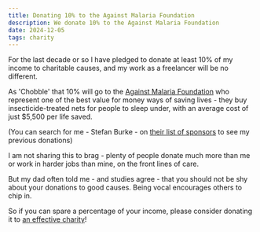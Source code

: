 ```yaml
---
title: Donating 10% to the Against Malaria Foundation
description: We donate 10% to the Against Malaria Foundation 
date: 2024-12-05
tags: charity
---
```


For the last decade or so I have pledged to donate at least 10% of my income to charitable causes, and my work as a freelancer will be no different.

As 'Chobble' that 10% will go to the [Against Malaria Foundation](https://www.againstmalaria.com) who represent one of the best value for money ways of saving lives - they buy insecticide-treated nets for people to sleep under, with an average cost of just $5,500 per life saved.

(You can search for me - Stefan Burke - on [their list of sponsors](https://www.againstmalaria.com/Donations.aspx) to see my previous donations)

I am not sharing this to brag - plenty of people donate much more than me or work in harder jobs than mine, on the front lines of care.

But my dad often told me - and studies agree - that you should not be shy about your donations to good causes. Being vocal encourages others to chip in.

So if you can spare a percentage of your income, please consider donating it to [an effective charity](https://www.givewell.org/)!
